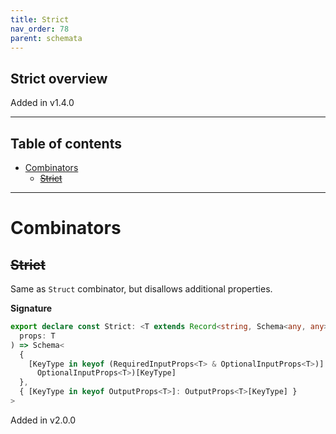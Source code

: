 ```yaml
---
title: Strict
nav_order: 78
parent: schemata
---
```


## Strict overview

Added in v1.4.0

---

<h2 class="text-delta">Table of contents</h2>

- [Combinators](#combinators)
  - [~~Strict~~](#strict)

---

# Combinators

## ~~Strict~~

Same as `Struct` combinator, but disallows additional properties.

**Signature**

```ts
export declare const Strict: <T extends Record<string, Schema<any, any>>>(
  props: T
) => Schema<
  {
    [KeyType in keyof (RequiredInputProps<T> & OptionalInputProps<T>)]: (RequiredInputProps<T> &
      OptionalInputProps<T>)[KeyType]
  },
  { [KeyType in keyof OutputProps<T>]: OutputProps<T>[KeyType] }
>
```

Added in v2.0.0
